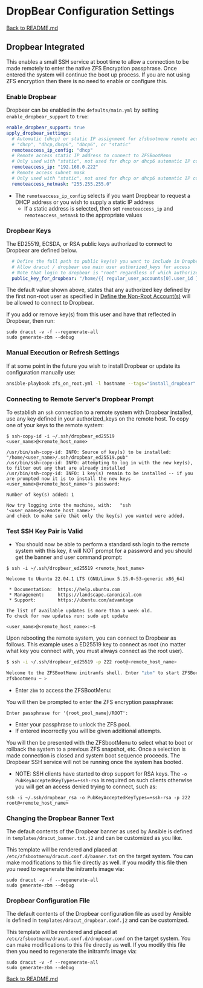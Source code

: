 # DropBear Configuration Settings

[Back to README.md](../README.md)

## Dropbear  Integrated

This enables a small SSH service at boot time to allow a connection to be made remotely to enter the native ZFS Encryption passphrase. Once entered the system will continue the boot up process.  If you are not using ZFS encryption then there is no need to enable or configure this.

### Enable Dropbear

Dropbear can be enabled in the `defaults/main.yml` by setting `enable_dropbear_support` to `true`:

```yaml
enable_dropbear_support: true
apply_dropbear_settings:
  # Automatic (dhcp) or static IP assignment for zfsbootmenu remote access
  # "dhcp", "dhcp,dhcp6", "dhcp6", or "static"
  remoteaccess_ip_config: "dhcp"
  # Remote access static IP address to connect to ZFSBootMenu
  # Only used with "static", not used for dhcp or dhcp6 automatic IP configuration
  remoteaccess_ip: "192.168.0.222"
  # Remote access subnet mask
  # Only used with "static", not used for dhcp or dhcp6 automatic IP configuration
  remoteaccess_netmask: "255.255.255.0"
```

* The `remoteaccess_ip_config` selects if you want Dropbear to request a DHCP address or you wish to supply a static IP address
  * If a static address is selected, then set `remoteaccess_ip` and `remoteaccess_netmask` to the appropriate values

### Dropbear Keys

The ED25519, ECSDA, or RSA public keys authorized to connect to Dropbear are defined below.

```yaml
  # Define the full path to public key(s) you want to include in Dropbear
  # Allow dracut / dropbear use main user authorized_keys for access
  # Note that login to dropbear is "root" regardless of which authorized_keys is used
  public_key_for_dropbear: "/home/{{ regular_user_accounts[0].user_id }}/.ssh/authorized_keys"```
```

The default value shown above, states that any authorized key defined by the first non-root user as specified in [Define the Non-Root Account(s)](../README.md#define-the-non-root-accounts) will be allowed to connect to Dropbear.

If you add or remove key(s) from this user and have that reflected in Dropbear, then run:

```shell
sudo dracut -v -f --regenerate-all
sudo generate-zbm --debug
```

### Manual Execution or Refresh Settings

If at some point in the future you wish to install Dropbear or update its configuration manually use:

```bash
ansible-playbook zfs_on_root.yml -l hostname --tags="install_dropbear"
```

### Connecting to Remote Server's Dropbear Prompt

To establish an `ssh` connection to a remote system with Dropbear installed, use any key defined in your authorized_keys on the remote host.  To copy one of your keys to the remote system:

```shell
$ ssh-copy-id -i ~/.ssh/dropbear_ed25519 <user_name>@<remote_host_name>

/usr/bin/ssh-copy-id: INFO: Source of key(s) to be installed: "/home/<user_name>/.ssh/dropbear_ed25519.pub"
/usr/bin/ssh-copy-id: INFO: attempting to log in with the new key(s), to filter out any that are already installed
/usr/bin/ssh-copy-id: INFO: 1 key(s) remain to be installed -- if you are prompted now it is to install the new keys
<user_name>@<remote_host_name>'s password: 

Number of key(s) added: 1

Now try logging into the machine, with:   "ssh '<user_name>@<remote_host_name>'"
and check to make sure that only the key(s) you wanted were added.
```

### Test SSH Key Pair is Valid

* You should now be able to perform a standard ssh login to the remote system with this key, it will NOT prompt for a password and you should get the banner and user command prompt:

```shell
$ ssh -i ~/.ssh/dropbear_ed25519 <remote_host_name>

Welcome to Ubuntu 22.04.1 LTS (GNU/Linux 5.15.0-53-generic x86_64)

 * Documentation:  https://help.ubuntu.com
 * Management:     https://landscape.canonical.com
 * Support:        https://ubuntu.com/advantage

The list of available updates is more than a week old.
To check for new updates run: sudo apt update

<user_name>@<remote_host_name>:~$
```

Upon rebooting the remote system, you can connect to Dropbear as follows. This example uses a ED25519 key to connect as root (no matter what key you connect with, you must always connect as the root user).

```bash
$ ssh -i ~/.ssh/dropbear_ed25519 -p 222 root@<remote_host_name>

Welcome to the ZFSBootMenu initramfs shell. Enter "zbm" to start ZFSBootMenu.
zfsbootmenu ~ > 
```

* Enter `zbm` to access the ZFSBootMenu:

You will then be prompted to enter the ZFS encryption passphrase:

```shell
Enter passphrase for '{root_pool_name}/ROOT':
```

* Enter your passphrase to unlock the ZFS pool.
* If entered incorrectly you will be given additional attempts.

You will then be presented with the ZFSbootMenu to select what to boot or rollback the system to a previous ZFS snapshot, etc.  Once a selection is made connection is closed and system boot sequence proceeds.  The Dropbear SSH service will not be running once the system has booted.

* NOTE: SSH clients have started to drop support for RSA keys.  The `-o PubKeyAcceptedKeyTypes=+ssh-rsa` is required on such clients otherwise you will get an access denied trying to connect, such as:

```shell
ssh -i ~/.ssh/dropbear_rsa -o PubKeyAcceptedKeyTypes=+ssh-rsa -p 222 root@<remote_host_name>
```

### Changing the Dropbear Banner Text

The default contents of the Dropbear banner as used by Ansible is defined in `templates/dracut_banner.txt.j2` and can be customized as you like.  

This template will be rendered and placed at `/etc/zfsbootmenu/dracut.conf.d/banner.txt` on the target system.  You can make modifications to this file directly as well. If you modify this file then you need to regenerate the initramfs image via:

```shell
sudo dracut -v -f --regenerate-all
sudo generate-zbm --debug
```

### Dropbear Configuration File

The default contents of the Dropbear configuration file as used by Ansible is defined in `templates/dracut_dropbear.conf.j2` and can be customized.

This template will be rendered and placed at `/etc/zfsbootmenu/dracut.conf.d/dropbear.conf` on the target system. You can make modifications to this file directly as well. If you modify this file then you need to regenerate the initramfs image via:

```shell
sudo dracut -v -f --regenerate-all
sudo generate-zbm --debug
```

[Back to README.md](../README.md)
